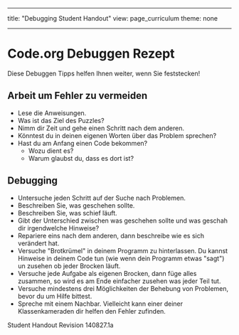 * * *

title: "Debugging Student Handout" view: page_curriculum theme: none

* * *

# Code.org Debuggen Rezept

Diese Debuggen Tipps helfen Ihnen weiter, wenn Sie feststecken!

## Arbeit um Fehler zu vermeiden

  * Lese die Anweisungen.
  * Was ist das Ziel des Puzzles?
  * Nimm dir Zeit und gehe einen Schritt nach dem anderen.
  * Könntest du in deinen eigenen Worten über das Problem sprechen?
  * Hast du am Anfang einen Code bekommen? 
      * Wozu dient es?
      * Warum glaubst du, dass es dort ist?

## Debugging

  * Untersuche jeden Schritt auf der Suche nach Problemen.
  * Beschreiben Sie, was geschehen sollte.
  * Beschreiben Sie, was schief läuft.
  * Gibt der Unterschied zwischen was geschehen sollte und was geschah dir irgendwelche Hinweise?
  * Repariere eins nach dem anderen, dann beschreibe wie es sich verändert hat.
  * Versuche "Brotkrümel" in deinem Programm zu hinterlassen. Du kannst Hinweise in deinem Code tun (wie wenn dein Programm etwas "sagt") un zusehen ob jeder Brocken läuft.
  * Versuche jede Aufgabe als eigenen Brocken, dann füge alles zusammen, so wird es am Ende einfacher zusehen was jeder Teil tut.
  * Versuche mindestens drei Möglichkeiten der Behebung von Problemen, bevor du um Hilfe bittest.
  * Spreche mit einem Nachbar. Vielleicht kann einer deiner Klassenkameraden dir helfen den Fehler zufinden.

Student Handout Revision 140827.1a